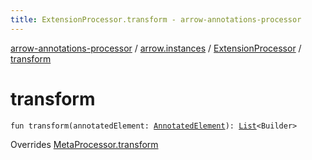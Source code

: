 ```yaml
---
title: ExtensionProcessor.transform - arrow-annotations-processor
---
```


[arrow-annotations-processor](../../index.html) / [arrow.instances](../index.html) / [ExtensionProcessor](index.html) / [transform](./transform.html)

# transform

`fun transform(annotatedElement: `[`AnnotatedElement`](../../arrow.meta.processor/-meta-processor/-annotated-element/index.html)`): `[`List`](https://kotlinlang.org/api/latest/jvm/stdlib/kotlin.collections/-list/index.html)`<Builder>`

Overrides [MetaProcessor.transform](../../arrow.meta.processor/-meta-processor/transform.html)

